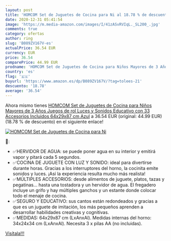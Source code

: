 ```yaml
---
layout: post
title: 'HOMCOM Set de Juguetes de Cocina para Ni al 18.78 % de descuento'
date: 2020-12-31 05:41:54
image: 'https://m.media-amazon.com/images/I/41zASvRVIqL._SL200_.jpg'
comments: true
category: ofertas
author: ring
slug: 'B089ZV167V-es'
actualPrice: 36.54 EUR
currency: EUR
price: 36.54
comparePrice: 44.99 EUR
prodname: 'HOMCOM Set de Juguetes de Cocina para Niños Mayores de 3 Años Juegos de rol Luces y Sonidos Educativo con 33 Accesorios Incluidos 64x29x87 cm Azul'
country: 'es'
flag: '🇪🇸'
buyurl: 'https://www.amazon.es/dp/B089ZV167V/?tag=tolees-21'
descuento: '18.78'
average: '36.54'
---
```


Ahora mismo tienes [HOMCOM Set de Juguetes de Cocina para Niños Mayores de 3 Años Juegos de rol Luces y Sonidos Educativo con 33 Accesorios Incluidos 64x29x87 cm Azul](https://www.amazon.es/dp/B089ZV167V/?tag=tolees-21) a 36.54 EUR (original: 44.99 EUR) (18.78 %  de descuento) en el siguiente enlace!

[![HOMCOM Set de Juguetes de Cocina para Ni](https://m.media-amazon.com/images/I/41zASvRVIqL._SL200_.jpg)](https://www.amazon.es/dp/B089ZV167V/?tag=tolees-21)

🔎:

- ✅HERVIDOR DE AGUA: se puede poner agua en su interior y emitirá vapor y pitará cada 5 segundos.
- ✅COCINA DE JUGUETE CON LUZ Y SONIDO: ideal para divertirse durante horas. Gracias a los interruptores del horno, la cocinita emite sonidos y luces. ¡Así la experiencia resulta mucho más realista!
- ✅MÚLTIPLES ACCESORIOS: desde alimentos de juguete, platos, tazas y pegatinas… hasta una tostadora y un hervidor de agua. El fregadero incluye un grifo y hay múltiples ganchos y un estante donde colocar todo el menaje de cocina.
- ✅SEGURO Y EDUCATIVO: sus cantos están redondeados y gracias a que es un juguete de imitación, los más pequeños aprenden a desarrollar habilidades creativas y cognitivas.
- ✅MEDIDAS: 64x29x87 cm (LxAnxAl). Medidas internas del horno: 34x24x34 cm (LxAnxAl). Necesita 3 x pilas AA (no incluidas).

[Visítala!!!](https://www.amazon.es/dp/B089ZV167V/?tag=tolees-21)
